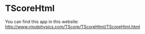 # TScoreHtml
You can find this app in this website:
http://www.rmutphysics.com/TScore/TScoreHtml/TScoreHtml.html
